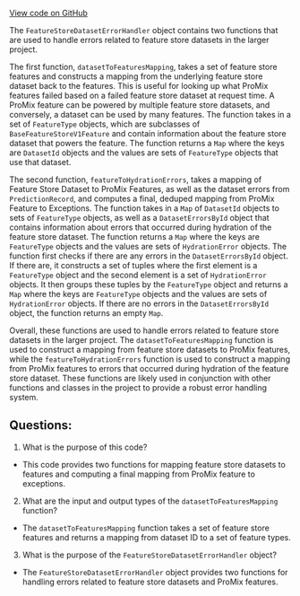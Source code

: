 [View code on GitHub](https://github.com/misbahsy/the-algorithm/product-mixer/core/src/main/scala/com/twitter/product_mixer/core/functional_component/feature_hydrator/featurestorev1/FeatureStoreDatasetErrorHandler.scala)

The `FeatureStoreDatasetErrorHandler` object contains two functions that are used to handle errors related to feature store datasets in the larger project. 

The first function, `datasetToFeaturesMapping`, takes a set of feature store features and constructs a mapping from the underlying feature store dataset back to the features. This is useful for looking up what ProMix features failed based on a failed feature store dataset at request time. A ProMix feature can be powered by multiple feature store datasets, and conversely, a dataset can be used by many features. The function takes in a set of `FeatureType` objects, which are subclasses of `BaseFeatureStoreV1Feature` and contain information about the feature store dataset that powers the feature. The function returns a `Map` where the keys are `DatasetId` objects and the values are sets of `FeatureType` objects that use that dataset.

The second function, `featureToHydrationErrors`, takes a mapping of Feature Store Dataset to ProMix Features, as well as the dataset errors from `PredictionRecord`, and computes a final, deduped mapping from ProMix Feature to Exceptions. The function takes in a `Map` of `DatasetId` objects to sets of `FeatureType` objects, as well as a `DatasetErrorsById` object that contains information about errors that occurred during hydration of the feature store dataset. The function returns a `Map` where the keys are `FeatureType` objects and the values are sets of `HydrationError` objects. The function first checks if there are any errors in the `DatasetErrorsById` object. If there are, it constructs a set of tuples where the first element is a `FeatureType` object and the second element is a set of `HydrationError` objects. It then groups these tuples by the `FeatureType` object and returns a `Map` where the keys are `FeatureType` objects and the values are sets of `HydrationError` objects. If there are no errors in the `DatasetErrorsById` object, the function returns an empty `Map`.

Overall, these functions are used to handle errors related to feature store datasets in the larger project. The `datasetToFeaturesMapping` function is used to construct a mapping from feature store datasets to ProMix features, while the `featureToHydrationErrors` function is used to construct a mapping from ProMix features to errors that occurred during hydration of the feature store dataset. These functions are likely used in conjunction with other functions and classes in the project to provide a robust error handling system.
## Questions: 
 1. What is the purpose of this code?
- This code provides two functions for mapping feature store datasets to features and computing a final mapping from ProMix feature to exceptions.

2. What are the input and output types of the `datasetToFeaturesMapping` function?
- The `datasetToFeaturesMapping` function takes a set of feature store features and returns a mapping from dataset ID to a set of feature types.

3. What is the purpose of the `FeatureStoreDatasetErrorHandler` object?
- The `FeatureStoreDatasetErrorHandler` object provides two functions for handling errors related to feature store datasets and ProMix features.